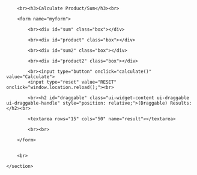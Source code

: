 # 

<section class="container">
	
		<br><h3>Calculate Product/Sum</h3><br>
	
		<form name="myform">

 			<br><div id="sum" class="box"></div>

 			<br><div id="product" class="box"></div>

 			<br><div id="sum2" class="box"></div>

 			<br><div id="product2" class="box"></div>

			<br><input type="button" onclick="calculate()" value="Calculate">
			<input type="reset" value="RESET" onclick="window.location.reload();"><br>

			<br><h2 id="draggable" class="ui-widget-content ui-draggable ui-draggable-handle" style="position: relative;">(Draggable) Results:</h2><br>
			 
			<textarea rows="15" cols="50" name="result"></textarea>

			<br><br>

		</form>	


		<br>
	
	</section>
